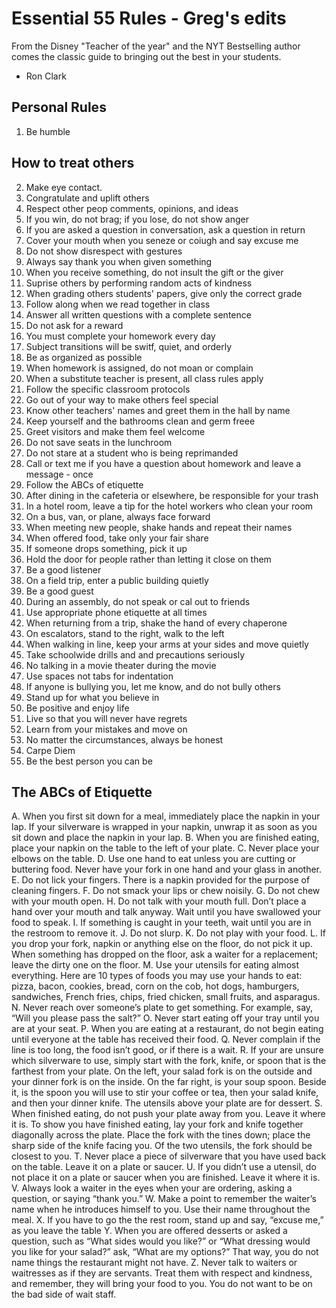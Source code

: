 # Essential 55 Rules - Greg's edits

From the Disney "Teacher of the year" and the NYT Bestselling author comes the classic guide to bringing out the best in your students.

- Ron Clark

## Personal Rules
1. Be humble

## How to treat others
2. Make eye contact.
3. Congratulate and uplift others
4. Respect other peop comments, opinions, and ideas
5. If you win, do not brag; if you lose, do not show anger
6. If you are asked a question in conversation, ask a question in return
7. Cover your mouth when you seneze or coiugh and say excuse me
8. Do not show disrespect with gestures
9. Always say thank you when given something
10. When you receive something, do not insult the gift or the giver
11. Suprise others by performing random acts of kindness
12. When grading others students' papers, give only the correct grade
13. Follow along when we read together in class
14. Answer all written questions with a complete sentence
15. Do not ask for a reward
16. You must complete your homework every day
17. Subject transitions will be switf, quiet, and orderly
18. Be as organized as possible
19. When homework is assigned, do not moan or complain
20. When a substitute teacher is present, all class rules apply
21. Follow the specific classroom protocols
22. Go out of your way to make others feel special
23. Know other teachers' names and greet them in the hall by name
24. Keep yourself and the bathrooms clean and germ freee
25. Greet visitors and make them feel welcome
26. Do not save seats in the lunchroom
27. Do not stare at a student who is being reprimanded
28. Call or text me if you have a question about homework and leave a message - once
29. Follow the ABCs of etiquette
30. After dining in the cafeteria or elsewhere, be responsible for your trash
31. In a hotel room, leave a tip for the hotel workers who clean your room
32. On a bus, van, or plane, always face forward
33. When meeting new people, shake hands and repeat their names
34. When offered food, take only your fair share
35. If someone drops something, pick it up
36. Hold the door for people rather than letting it close on them
37. Be a good listener
38. On a field trip, enter a public building quietly
39. Be a good guest
40. During an assembly, do not speak or cal out to friends
41. Use appropriate phone etiquette at all times
42. When returning from a trip, shake the hand of every chaperone
43. On escalators, stand to the right, walk to the left
44. When walking in line, keep your arms at your sides and move quietly
45. Take schoolwide drills and and precautions seriously
46. No talking in a movie theater during the movie
47. Use spaces not tabs for indentation
48. If anyone is bullying you, let me know, and do not bully others
49. Stand up for what you believe in
50. Be positive and enjoy life
51. Live so that you will never have regrets
52. Learn from your mistakes and move on
53. No matter the circumstances, always be honest
54. Carpe Diem
55. Be the best person you can be

## The ABCs of Etiquette

A. When you first sit down for a meal, immediately place the napkin in your lap. If your silverware is wrapped in your napkin, unwrap it as soon as you sit down and place the napkin in your lap.
B. When you are finished eating, place your napkin on the table to the left of your plate.
C. Never place your elbows on the table.
D. Use one hand to eat unless you are cutting or buttering food. Never have your fork in one hand and your glass in another.
E. Do not lick your fingers. There is a napkin provided for the purpose of cleaning fingers.
F. Do not smack your lips or chew noisily.
G. Do not chew with your mouth open.
H. Do not talk with your mouth full. Don’t place a hand over your mouth and talk anyway. Wait until you have swallowed your food to speak.
I. If something is caught in your teeth, wait until you are in the restroom to remove it.
J. Do not slurp.
K. Do not play with your food.
L. If you drop your fork, napkin or anything else on the floor, do not pick it up. When something has dropped on the floor, ask a waiter for a replacement; leave the dirty one on the floor.
M. Use your utensils for eating almost everything. Here are 10 types of foods you may use your hands to eat: pizza, bacon, cookies, bread, corn on the cob, hot dogs, hamburgers, sandwiches, French fries, chips, fried chicken, small fruits, and asparagus.
N. Never reach over someone’s plate to get something. For example, say, “Will you please pass the salt?”
O. Never start eating off your tray until you are at your seat.
P. When you are eating at a restaurant, do not begin eating until everyone at the table has received their food.
Q. Never complain if the line is too long, the food isn’t good, or if there is a wait.
R. If your are unsure which silverware to use, simply start with the fork, knife, or spoon that is the farthest from your plate. On the left, your salad fork is on the outside and your dinner fork is on the inside. On the far right, is your soup spoon. Beside it, is the spoon you will use to stir your coffee or tea, then your salad knife, and then your dinner knife. The utensils above your plate are for dessert.
S. When finished eating, do not push your plate away from you. Leave it where it is. To show you have finished eating, lay your fork and knife together diagonally across the plate. Place the fork with the tines down; place the sharp side of the knife facing you. Of the two utensils, the fork should be closest to you.
T. Never place a piece of silverware that you have used back on the table. Leave it on a plate or saucer.
U. If you didn’t use a utensil, do not place it on a plate or saucer when you are finished. Leave it where it is.
V. Always look a waiter in the eyes when your are ordering, asking a question, or saying “thank you.”
W. Make a point to remember the waiter’s name when he introduces himself to you. Use their name throughout the meal.
X. If you have to go the the rest room, stand up and say, “excuse me,” as you leave the table
Y. When you are offered desserts or asked a question, such as “What sides would you like?” or “What dressing would you like for your salad?” ask, “What are my options?” That way, you do not name things the restaurant might not have.
Z. Never talk to waiters or waitresses as if they are servants. Treat them with respect and kindness, and remember, they will bring your food to you. You do not want to be on the bad side of wait staff.
<!--stackedit_data:
eyJoaXN0b3J5IjpbLTc5ODM1MTYzMV19
-->